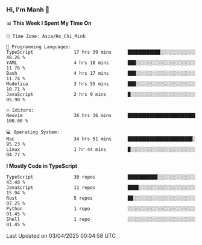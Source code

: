 ### Hi, I'm Manh 👋

<!--START_SECTION:waka-->
📊 **This Week I Spent My Time On** 

```text
🕑︎ Time Zone: Asia/Ho_Chi_Minh

💬 Programming Languages: 
TypeScript               17 hrs 39 mins      ████████████░░░░░░░░░░░░░   48.26 % 
YAML                     4 hrs 18 mins       ███░░░░░░░░░░░░░░░░░░░░░░   11.76 % 
Bash                     4 hrs 17 mins       ███░░░░░░░░░░░░░░░░░░░░░░   11.74 % 
Modelica                 3 hrs 55 mins       ███░░░░░░░░░░░░░░░░░░░░░░   10.71 % 
JavaScript               2 hrs 9 mins        █░░░░░░░░░░░░░░░░░░░░░░░░   05.90 % 

🔥 Editors: 
Neovim                   36 hrs 36 mins      █████████████████████████   100.00 % 

💻 Operating System: 
Mac                      34 hrs 51 mins      ████████████████████████░   95.23 % 
Linux                    1 hr 44 mins        █░░░░░░░░░░░░░░░░░░░░░░░░   04.77 % 
```

**I Mostly Code in TypeScript** 

```text
TypeScript               30 repos            ███████████░░░░░░░░░░░░░░   43.48 % 
JavaScript               11 repos            ████░░░░░░░░░░░░░░░░░░░░░   15.94 % 
Rust                     5 repos             ██░░░░░░░░░░░░░░░░░░░░░░░   07.25 % 
Python                   1 repo              ░░░░░░░░░░░░░░░░░░░░░░░░░   01.45 % 
Shell                    1 repo              ░░░░░░░░░░░░░░░░░░░░░░░░░   01.45 % 
```




 Last Updated on 03/04/2025 00:04:58 UTC
<!--END_SECTION:waka-->
